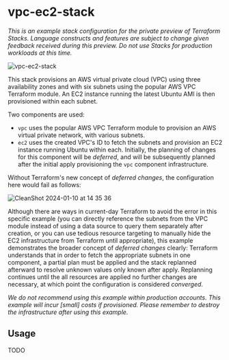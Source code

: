 # vpc-ec2-stack

_This is an example stack configuration for the private preview of Terraform Stacks. Language
constructs and features are subject to change given feedback received during this preview. Do not
use Stacks for production workloads at this time._

![vpc-ec2-stack](https://github.com/hashicorp/vpc-ec2-stack/assets/2430490/097154f9-ac54-40dc-a075-2181e1039739)

This stack provisions an AWS virtual private cloud (VPC) using three availability zones and with six
subnets using the popular AWS VPC Terraform module. An EC2 instance running the latest Ubuntu AMI is
then provisioned within each subnet. 

Two components are used:

* `vpc` uses the popular AWS VPC Terraform module to provision an AWS virtual private network, with
  various subnets.
* `ec2` uses the created VPC's ID to fetch the subnets and provision an EC2 instance running Ubuntu
  within each. Initially, the planning of changes for this component will be _deferred_, and will be
  subsequently planned after the initial apply provisioning the `vpc` component infrastructure.

Without Terraform's new concept of _deferred changes_, the configuration here would fail as follows:

![CleanShot 2024-01-10 at 14 35 36](https://github.com/hashicorp/vpc-ec2-stack/assets/2430490/78c67a81-2647-4797-949b-b191b80edeaf)

Although there are ways in current-day Terraform to avoid the error in this specific example (you
can directly reference the subnets from the VPC module instead of using a data source to query them
separately after creation, or you can use tedious resource targeting to manually hide the EC2 infrastructure
from Terraform until appropriate), this example demonstrates the broader concept of _deferred changes_
clearly: Terraform understands that in order to fetch the appropriate subnets in one component, a
partial plan must be applied and the stack replanned afterward to resolve unknown values only known
after apply. Replanning continues until the all resources are applied no further changes are
necessary, at which point the configuration is considered _converged_.

_We do not recommend using this example within production accounts. This example will incur [small]
costs if provisioned. Please remember to destroy the infrastructure after using this example._

## Usage

TODO
